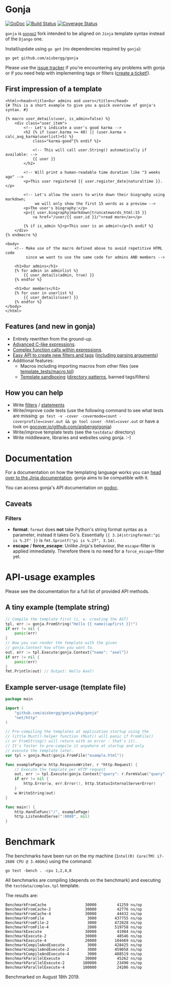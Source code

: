 # Gonja

[![GoDoc](https://godoc.org/github.com/aisbergg/gonja?status.svg)](https://godoc.org/github.com/aisbergg/gonja)
[![Build Status](https://travis-ci.org/aisbergg/gonja.svg?branch=master)](https://travis-ci.org/aisbergg/gonja)
[![Coverage Status](https://codecov.io/gh/aisbergg/gonja/branch/master/graph/badge.svg)](https://codecov.io/gh/aisbergg/gonja)

`gonja` is [`pongo2`](https://github.com/flosch/pongo2) fork intended to be aligned on `Jinja` template syntax instead of the `Django` one.

Install/update using `go get` (no dependencies required by `gonja`):
```
go get github.com/aisbergg/gonja
```

Please use the [issue tracker](https://github.com/aisbergg/gonja/issues) if you're encountering any problems with gonja or if you need help with implementing tags or filters ([create a ticket!](https://github.com/aisbergg/gonja/issues/new)).

## First impression of a template

```HTML+Django
<html><head><title>Our admins and users</title></head>
{# This is a short example to give you a quick overview of gonja's syntax. #}

{% macro user_details(user, is_admin=false) %}
	<div class="user_item">
		<!-- Let's indicate a user's good karma -->
		<h2 {% if (user.karma >= 40) || (user.karma > calc_avg_karma(userlist)+5) %}
			class="karma-good"{% endif %}>
			
			<!-- This will call user.String() automatically if available: -->
			{{ user }}
		</h2>

		<!-- Will print a human-readable time duration like "3 weeks ago" -->
		<p>This user registered {{ user.register_date|naturaltime }}.</p>
		
		<!-- Let's allow the users to write down their biography using markdown;
		     we will only show the first 15 words as a preview -->
		<p>The user's biography:</p>
		<p>{{ user.biography|markdown|truncatewords_html:15 }}
			<a href="/user/{{ user.id }}/">read more</a></p>
		
		{% if is_admin %}<p>This user is an admin!</p>{% endif %}
	</div>
{% endmacro %}

<body>
	<!-- Make use of the macro defined above to avoid repetitive HTML code
	     since we want to use the same code for admins AND members -->
	
	<h1>Our admins</h1>
	{% for admin in adminlist %}
		{{ user_details(admin, true) }}
	{% endfor %}
	
	<h1>Our members</h1>
	{% for user in userlist %}
		{{ user_details(user) }}
	{% endfor %}
</body>
</html>
```

## Features (and new in gonja)

 * Entirely rewritten from the ground-up.
 * [Advanced C-like expressions](https://github.com/aisbergg/gonja/blob/master/template_tests/expressions.tpl).
 * [Complex function calls within expressions](https://github.com/aisbergg/gonja/blob/master/template_tests/function_calls_wrapper.tpl).
 * [Easy API to create new filters and tags](http://godoc.org/github.com/aisbergg/gonja#RegisterFilter) ([including parsing arguments](http://godoc.org/github.com/aisbergg/gonja#Parser))
 * Additional features:
    * Macros including importing macros from other files (see [template_tests/macro.tpl](https://github.com/aisbergg/gonja/blob/master/template_tests/macro.tpl))
    * [Template sandboxing](https://godoc.org/github.com/aisbergg/gonja#TemplateSet) ([directory patterns](http://golang.org/pkg/path/filepath/#Match), banned tags/filters)


## How you can help

 * Write [filters](https://github.com/aisbergg/gonja/blob/master/builtins/filters.go#L3) / [statements](https://github.com/aisbergg/gonja/blob/master/builtins/statements.go#L4)
 * Write/improve code tests (use the following command to see what tests are missing: `go test -v -cover -covermode=count -coverprofile=cover.out && go tool cover -html=cover.out` or have a look on [gocover.io/github.com/aisbergg/gonja](http://gocover.io/github.com/aisbergg/gonja))
 * Write/improve template tests (see the `testdata/` directory)
 * Write middleware, libraries and websites using gonja. :-)

# Documentation

For a documentation on how the templating language works you can [head over to the Jinja documentation](https://jinja.palletsprojects.com). gonja aims to be compatible with it.

You can access gonja's API documentation on [godoc](https://godoc.org/github.com/aisbergg/gonja).

## Caveats 

### Filters

 * **format**: `format` does **not** take Python's string format syntax as a parameter, instead it takes Go's. Essentially `{{ 3.14|stringformat:"pi is %.2f" }}` is `fmt.Sprintf("pi is %.2f", 3.14)`.
 * **escape** / **force_escape**: Unlike Jinja's behaviour, the `escape`-filter is applied immediately. Therefore there is no need for a `force_escape`-filter yet.

# API-usage examples

Please see the documentation for a full list of provided API methods.

## A tiny example (template string)

```Go
// Compile the template first (i. e. creating the AST)
tpl, err := gonja.FromString("Hello {{ name|capfirst }}!")
if err != nil {
	panic(err)
}
// Now you can render the template with the given 
// gonja.Context how often you want to.
out, err := tpl.Execute(gonja.Context{"name": "axel"})
if err != nil {
	panic(err)
}
fmt.Println(out) // Output: Hello Axel!
```

## Example server-usage (template file)

```Go
package main

import (
	"github.com/aisbergg/gonja/pkg/gonja"
	"net/http"
)

// Pre-compiling the templates at application startup using the
// little Must()-helper function (Must() will panic if FromFile()
// or FromString() will return with an error - that's it).
// It's faster to pre-compile it anywhere at startup and only
// execute the template later.
var tpl = gonja.Must(gonja.FromFile("example.html"))

func examplePage(w http.ResponseWriter, r *http.Request) {
	// Execute the template per HTTP request
	out, err := tpl.Execute(gonja.Context{"query": r.FormValue("query")})
	if err != nil {
		http.Error(w, err.Error(), http.StatusInternalServerError)
	}
	w.WriteString(out)
}

func main() {
	http.HandleFunc("/", examplePage)
	http.ListenAndServe(":8080", nil)
}
```

# Benchmark

The benchmarks have been run on the my machine (`Intel(R) Core(TM) i7-2600 CPU @ 3.40GHz`) using the command:

    go test -bench . -cpu 1,2,4,8

All benchmarks are compiling (depends on the benchmark) and executing the `testdata/complex.tpl` template.

The results are:

	BenchmarkFromCache             	   30000	     41259 ns/op
	BenchmarkFromCache-2           	   30000	     42776 ns/op
	BenchmarkFromCache-4           	   30000	     44432 ns/op
	BenchmarkFromFile              	    3000	    437755 ns/op
	BenchmarkFromFile-2            	    3000	    472828 ns/op
	BenchmarkFromFile-4            	    2000	    519758 ns/op
	BenchmarkExecute               	   30000	     41984 ns/op
	BenchmarkExecute-2             	   30000	     48546 ns/op
	BenchmarkExecute-4             	   20000	    104469 ns/op
	BenchmarkCompileAndExecute     	    3000	    428425 ns/op
	BenchmarkCompileAndExecute-2   	    3000	    459058 ns/op
	BenchmarkCompileAndExecute-4   	    3000	    488519 ns/op
	BenchmarkParallelExecute       	   30000	     45262 ns/op
	BenchmarkParallelExecute-2     	  100000	     23490 ns/op
	BenchmarkParallelExecute-4     	  100000	     24206 ns/op

Benchmarked on August 18th 2019.
